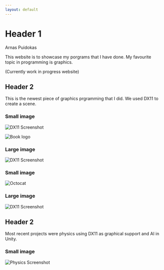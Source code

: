 ```yaml
---
layout: default
---
```


# Header 1

Arnas Puidokas 

This website is to showcase my porgrams that I have done. My favourite topic in programming is graphics.

(Currently work in progress website)

## Header 2

This is the newest piece of graphics prgramming that I did. We used DX11 to create a scene.

### Small image
![DX11 Screenshot](https://github.com/Arnas-Droid/Portfolio/blob/main/Assests/DX11.PNG)

![Book logo](/Arnas-Droid/Portfolio/blob/main/assets/DX11.PNG)

### Large image
![DX11 Screenshot](/Arnas-Droid/Portfolio/blob/main/Assests/DX11.PNG)

### Small image
![Octocat](https://github.githubassets.com/images/icons/emoji/octocat.png)
### Large image
![DX11 Screenshot](https://github.com/Arnas-Droid/Portfolio/blob/main/Assests/DX11.PNG)

## Header 2
Most recent projects were physics using DX11 as graphical support and AI in Unity.

### Small image
![Physics Screenshot](https://github.com/Arnas-Droid/Portfolio/blob/main/Assests/Physics.PNG)
